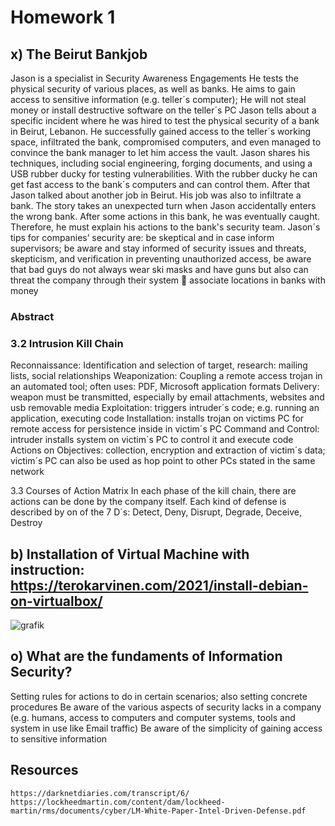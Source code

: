# Homework 1

## x) The Beirut Bankjob

Jason is a specialist in Security Awareness Engagements
He tests the physical security of various places, as well as banks. 
He aims to gain access to sensitive information (e.g. teller´s computer); He will not steal money or install destructive software on the teller´s PC
Jason tells about a specific incident where he was hired to test the physical security of a bank in Beirut, Lebanon. 
He successfully gained access to the teller´s working space, infiltrated the bank, compromised computers, and even managed to convince the bank manager to let him access the vault. 
Jason shares his techniques, including social engineering, forging documents, and using a USB rubber ducky for testing vulnerabilities. With the rubber ducky he can get fast access to the bank´s computers and can control them.
After that Jason talked about another job in Beirut. His job was also to infiltrate a bank. The story takes an unexpected turn when Jason accidentally enters the wrong bank. After some actions in this bank, he was eventually caught. Therefore, he must explain his actions to the bank's security team. 
Jason´s tips for companies’ security are: be skeptical and in case inform supervisors; be aware and stay informed of security issues and threats, skepticism, and verification in preventing unauthorized access, be aware that bad guys do not always wear ski masks and have guns but also can threat the company through their system  associate locations in banks with money


### Abstract
### 3.2 Intrusion Kill Chain
Reconnaissance: Identification and selection of target, research: mailing lists, social relationships
Weaponization: Coupling a remote access trojan in an automated tool; often uses: PDF, Microsoft application formats
Delivery: weapon must be transmitted, especially by email attachments, websites and usb removable media
Exploitation: triggers intruder´s code; e.g. running an application, executing code
Installation: installs trojan on victims PC for remote access for persistence inside in victim´s PC
Command and Control: intruder installs system on victim´s PC to control it and execute code
Actions on Objectives: collection, encryption and extraction of victim´s data; victim´s PC can also be used as hop point to other PCs stated in the same network

3.3 Courses of Action Matrix
In each phase of the kill chain, there are actions can be done by the company itself. Each kind of defense is described by on of the 7 D´s: Detect, Deny, Disrupt, Degrade, Deceive, Destroy


## b) Installation of Virtual Machine with instruction: https://terokarvinen.com/2021/install-debian-on-virtualbox/

![grafik](https://github.com/danielginfinland/InformationSecurityCourse/assets/156656492/2db3dc76-d8a2-4ffe-970d-c3f4e3c0e3d0)


## o) What are the fundaments of Information Security?

Setting rules for actions to do in certain scenarios; also setting concrete procedures
Be aware of the various aspects of security lacks in a company (e.g. humans, access to computers and computer systems, tools and system in use like Email traffic)
Be aware of the simplicity of gaining access to sensitive information


## Resources
    https://darknetdiaries.com/transcript/6/
    https://lockheedmartin.com/content/dam/lockheed-martin/rms/documents/cyber/LM-White-Paper-Intel-Driven-Defense.pdf
